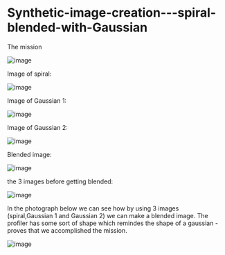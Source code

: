 # Synthetic-image-creation---spiral-blended-with-Gaussian

The mission 

![image](https://user-images.githubusercontent.com/105777016/169677739-b21d3481-c56c-46c1-95ff-50220fbef13a.png)

Image of spiral:

![image](https://user-images.githubusercontent.com/105777016/169677765-d6f77a9d-99fb-4f1a-80a4-6e13af82a8c6.png)


Image of Gaussian 1:

![image](https://user-images.githubusercontent.com/105777016/169677769-0f4a9d72-f150-4437-9112-1f85ba8c313a.png)


Image of Gaussian 2:

![image](https://user-images.githubusercontent.com/105777016/169677771-91b9937a-2101-4149-bda8-83af96ac7983.png)


Blended image:

![image](https://user-images.githubusercontent.com/105777016/169677774-27d00768-4d64-4677-982f-574cec71c5ef.png)

the 3 images before getting blended:

![image](https://user-images.githubusercontent.com/105777016/169677785-77196842-e9d5-483f-a531-c0a4c08db428.png)

In the photograph below we can see how by using 3 images (spiral,Gaussian 1 and Gaussian 2) we can make a blended image.
The profiler has some sort of shape which remindes the shape of a gaussian - proves that we accomplished the mission.


![image](https://user-images.githubusercontent.com/105777016/169677853-5c03b8a5-2f1d-4182-9b85-1e276d212285.png)
